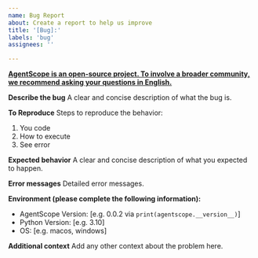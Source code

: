 ```yaml
---
name: Bug Report
about: Create a report to help us improve
title: '[Bug]:'
labels: 'bug'
assignees: ''

---
```


**<u>AgentScope is an open-source project. To involve a broader community, we recommend asking your questions in English.</u>**

**Describe the bug**
A clear and concise description of what the bug is.

**To Reproduce**
Steps to reproduce the behavior:

1. You code
2. How to execute
3. See error

**Expected behavior**
A clear and concise description of what you expected to happen.

**Error messages**
Detailed error messages.

**Environment (please complete the following information):**

- AgentScope Version: [e.g. 0.0.2 via `print(agentscope.__version__)`]
- Python Version: [e.g. 3.10]
- OS: [e.g. macos, windows]

**Additional context**
Add any other context about the problem here.
